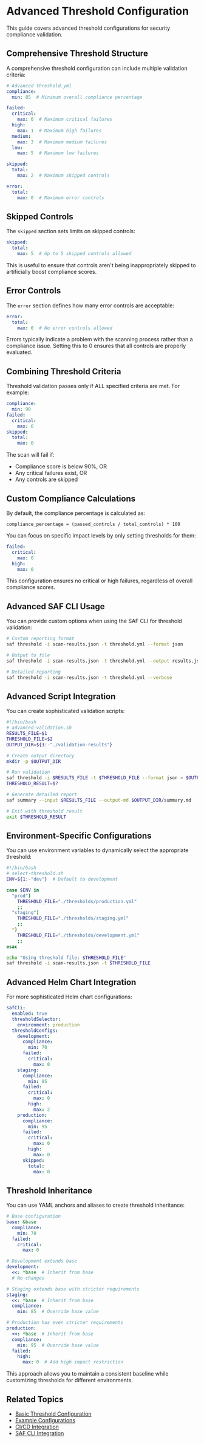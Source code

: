 # Advanced Threshold Configuration

This guide covers advanced threshold configurations for security compliance validation.

## Comprehensive Threshold Structure

A comprehensive threshold configuration can include multiple validation criteria:

```yaml
# Advanced threshold.yml
compliance:
  min: 85  # Minimum overall compliance percentage

failed:
  critical:
    max: 0  # Maximum critical failures
  high:
    max: 1  # Maximum high failures
  medium:
    max: 3  # Maximum medium failures
  low:
    max: 5  # Maximum low failures

skipped:
  total:
    max: 2  # Maximum skipped controls

error:
  total:
    max: 0  # Maximum error controls
```

## Skipped Controls

The `skipped` section sets limits on skipped controls:

```yaml
skipped:
  total:
    max: 5  # Up to 5 skipped controls allowed
```

This is useful to ensure that controls aren't being inappropriately skipped to artificially boost compliance scores.

## Error Controls

The `error` section defines how many error controls are acceptable:

```yaml
error:
  total:
    max: 0  # No error controls allowed
```

Errors typically indicate a problem with the scanning process rather than a compliance issue. Setting this to 0 ensures that all controls are properly evaluated.

## Combining Threshold Criteria

Threshold validation passes only if ALL specified criteria are met. For example:

```yaml
compliance:
  min: 90
failed:
  critical:
    max: 0
skipped:
  total:
    max: 0
```

The scan will fail if:

- Compliance score is below 90%, OR
- Any critical failures exist, OR
- Any controls are skipped

## Custom Compliance Calculations

By default, the compliance percentage is calculated as:

```
compliance_percentage = (passed_controls / total_controls) * 100
```

You can focus on specific impact levels by only setting thresholds for them:

```yaml
failed:
  critical:
    max: 0
  high:
    max: 0
```

This configuration ensures no critical or high failures, regardless of overall compliance scores.

## Advanced SAF CLI Usage

You can provide custom options when using the SAF CLI for threshold validation:

```bash
# Custom reporting format
saf threshold -i scan-results.json -t threshold.yml --format json

# Output to file
saf threshold -i scan-results.json -t threshold.yml --output results.json

# Detailed reporting
saf threshold -i scan-results.json -t threshold.yml --verbose
```

## Advanced Script Integration

You can create sophisticated validation scripts:

```bash
#!/bin/bash
# advanced-validation.sh
RESULTS_FILE=$1
THRESHOLD_FILE=$2
OUTPUT_DIR=${3:-"./validation-results"}

# Create output directory
mkdir -p $OUTPUT_DIR

# Run validation
saf threshold -i $RESULTS_FILE -t $THRESHOLD_FILE --format json > $OUTPUT_DIR/validation.json
THRESHOLD_RESULT=$?

# Generate detailed report
saf summary --input $RESULTS_FILE --output-md $OUTPUT_DIR/summary.md

# Exit with threshold result
exit $THRESHOLD_RESULT
```

## Environment-Specific Configurations

You can use environment variables to dynamically select the appropriate threshold:

```bash
#!/bin/bash
# select-threshold.sh
ENV=${1:-"dev"}  # Default to development

case $ENV in
  "prod")
    THRESHOLD_FILE="./thresholds/production.yml"
    ;;
  "staging")
    THRESHOLD_FILE="./thresholds/staging.yml"
    ;;
  *)
    THRESHOLD_FILE="./thresholds/development.yml"
    ;;
esac

echo "Using threshold file: $THRESHOLD_FILE"
saf threshold -i scan-results.json -t $THRESHOLD_FILE
```

## Advanced Helm Chart Integration

For more sophisticated Helm chart configurations:

```yaml
safCli:
  enabled: true
  thresholdSelector:
    environment: production
  thresholdConfigs:
    development:
      compliance:
        min: 70
      failed:
        critical:
          max: 0
    staging:
      compliance:
        min: 85
      failed:
        critical:
          max: 0
        high:
          max: 2
    production:
      compliance:
        min: 95
      failed:
        critical:
          max: 0
        high:
          max: 0
      skipped:
        total:
          max: 0
```

## Threshold Inheritance

You can use YAML anchors and aliases to create threshold inheritance:

```yaml
# Base configuration
base: &base
  compliance:
    min: 70
  failed:
    critical:
      max: 0

# Development extends base
development:
  <<: *base  # Inherit from base
  # No changes

# Staging extends base with stricter requirements
staging:
  <<: *base  # Inherit from base
  compliance:
    min: 85  # Override base value

# Production has even stricter requirements
production:
  <<: *base  # Inherit from base
  compliance:
    min: 95  # Override base value
  failed:
    high:
      max: 0  # Add high impact restriction
```

This approach allows you to maintain a consistent baseline while customizing thresholds for different environments.

## Related Topics

- [Basic Threshold Configuration](basic.md)
- [Example Configurations](examples.md)
- [CI/CD Integration](cicd.md)
- [SAF CLI Integration](../integration/saf-cli.md)
